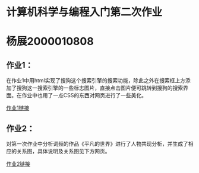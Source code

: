 # 计算机科学与编程入门第二次作业
# 杨展2000010808
## 作业1：
在作业1中用html实现了搜狗这个搜索引擎的搜索功能，除此之外在搜索框上方添加了搜狗这一搜索引擎的一些标志图片，直接点击图片便可跳转到搜狗的搜索界面。在作业中也用了一点CSS的东西对网页进行了一些美化。  

[作业1链接](https://xiaobya.github.io/xy.github.io/hw1.html)
## 作业2：
对第一次作业中分析词频的作品《平凡的世界》进行了人物共现分析，并生成了相应的关系图，具体说明及关系图见下方网页。  

[作业2链接]()

